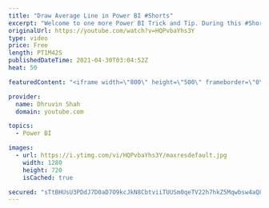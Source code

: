 ```yaml
---
title: "Draw Average Line in Power BI #Shorts"
excerpt: "Welcome to one more Power BI Trick and Tip. During this #Shorts we will learn how we can add an Average Line to our Power BI Graph. We can draw the Average Line for Power BI Cluster Column Chart, Cluster Bar Chart, Area Chart, and Line Chart. To add the Average Line the Procedure is very simple and easy."
originalUrl: https://youtube.com/watch?v=HQPvbaYhs3Y
type: video
price: Free
length: PT1M42S
publishedDateTime: 2021-04-30T03:04:52Z
heat: 50

featuredContent: "<iframe width=\"800\" height=\"500\" frameborder=\"0\" src=\"https://www.youtube.com/embed/HQPvbaYhs3Y\" allow=\"accelerometer; autoplay; encrypted-media; gyroscope; picture-in-picture\" allowfullscreen></iframe>"

provider:
  name: Dhruvin Shah
  domain: youtube.com

topics:
  - Power BI

images:
  - url: https://i.ytimg.com/vi/HQPvbaYhs3Y/maxresdefault.jpg
    width: 1280
    height: 720
    isCached: true

secured: "sTtBHUsU3PDdJ7D0aD7O9kcJkN8CbtviiTUUSm0qeTV22h7hkZ5Mqwbsw4aQ8Qhw3B1XQa2bBOJzhuPaKkRE1R+dxoFbpy3vHlbTAHB4so8oBEItyMI51Uqv9G1yA6yMvT1zAGbILWASb54u/NMBzS+VKsRnaDhLzh0fj2qm3JaTxirPIn0ZbToFpqajgxJ+BX0jqHMABwHnPEJMhJGOPRneNG5866KyG1UH2k6C9SUvX5GKQGubj6dnSvWuDdPwTive77tgsidJ51Q6gytsV6zzgGab6IAhwv8frqVa97ah9jPQm+n1jBsY4JUCpa/3TcCTIw6xFkgXxfoTl4WS34a3SbK+J/QVSGh6xw/PwjYbqyucGfKkKNegPVi+3CWgS24nR83p0XYaCwr4R/4XjOFx2RHAoE+Z+8LfwwhRUHA=;F1graMF+yC4dmXfHnlPxsA=="
---
```


